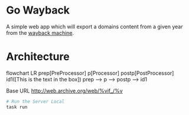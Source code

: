# Go Wayback
A simple web app which will export a domains content from a given year from the [wayback machine](https://support.archive-it.org/hc/en-us/articles/115001790023-Access-Archive-It-s-Wayback-index-with-the-CDX-C-API).

# Architecture
flowchart LR
    prep[PreProcessor]
    p[Processor]
    postp[PostProcessor]
    id1([This is the text in the box])
    prep --> p --> postp --> id1

Base URL http://web.archive.org/web/%vif_/%v

```bash
# Run the Server Local
task run
```